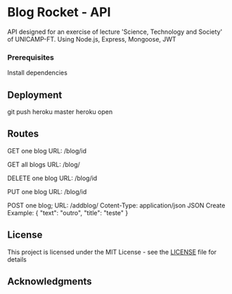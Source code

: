 # Blog Rocket - API

API designed for an exercise of lecture 'Science, Technology and Society' of UNICAMP-FT.
Using Node.js, Express, Mongoose, JWT

### Prerequisites

Install dependencies

## Deployment

git push heroku master
heroku open

## Routes

GET one blog 
URL: /blog/id

GET all blogs 
URL: /blog/ 

DELETE one blog
URL: /blog/id 

PUT one blog
URL: /blog/id 

POST one blog; 
URL: /addblog/
Cotent-Type: application/json
JSON Create Example:
    {
        "text": "outro",
        "title": "teste"
    } 
     
## License

This project is licensed under the MIT License - see the [LICENSE](LICENSE) file for details

## Acknowledgments



